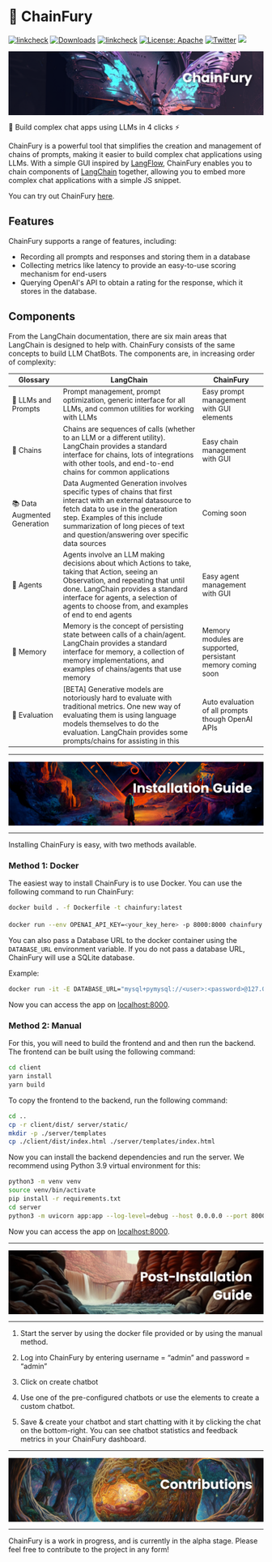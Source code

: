 # 🦋 ChainFury

[![linkcheck](https://img.shields.io/badge/Workflow-Passing-darkgreen)](https://github.com/NimbleBoxAI/ChainFury/actions)
[![Downloads](https://static.pepy.tech/badge/chainfury)](https://pepy.tech/project/chainfury)
[![linkcheck](https://img.shields.io/badge/Site-🦋ChainFury-lightblue)](https://chainfury.nbox.ai)
[![License: Apache](https://img.shields.io/badge/License-Apache%20v2.0-red)](https://github.com/NimbleBoxAI/ChainFury/blob/main/LICENSE) 
[![Twitter](https://img.shields.io/twitter/url/https/twitter.com/NimbleBoxAI.svg?style=social&label=Follow%20%40NimbleBoxAI)](https://twitter.com/NimbleBoxAI)
[![](https://dcbadge.vercel.app/api/server/WXU6XkA3?compact=true&style=flat)](https://discord.gg/WXU6XkA3)

<img src="./docs/1.png" align="center"/>

🦋 Build complex chat apps using LLMs in 4 clicks ⚡️

ChainFury is a powerful tool that simplifies the creation and management of chains of prompts, making it easier to build complex chat applications using LLMs. With a simple GUI inspired by [LangFlow](https://github.com/logspace-ai/langflow), ChainFury enables you to chain components of [LangChain](https://github.com/hwchase17/langchain) together, allowing you to embed more complex chat applications with a simple JS snippet.

You can try out ChainFury [here](https://chainfury.nbox.ai/).


## Features
ChainFury supports a range of features, including:

- Recording all prompts and responses and storing them in a database
- Collecting metrics like latency to provide an easy-to-use scoring mechanism for end-users
- Querying OpenAI's API to obtain a rating for the response, which it stores in the database.

## Components
From the LangChain documentation, there are six main areas that LangChain is designed to help with. ChainFury consists of the same concepts to build LLM ChatBots. The components are, in increasing order of complexity:

| Glossary | LangChain    | ChainFury    |
| --- | --- | --- |
| 📃 LLMs and Prompts | Prompt management, prompt optimization, generic interface for all LLMs, and common utilities for working with LLMs   | Easy prompt management with GUI elements
| 🔗 Chains | Chains are sequences of calls (whether to an LLM or a different utility). LangChain provides a standard interface for chains, lots of integrations with other tools, and end-to-end chains for common applications | Easy chain management with GUI |
| 📚 Data Augmented Generation | Data Augmented Generation involves specific types of chains that first interact with an external datasource to fetch data to use in the generation step. Examples of this include summarization of long pieces of text and question/answering over specific data sources | Coming soon |
| 🤖 Agents | Agents involve an LLM making decisions about which Actions to take, taking that Action, seeing an Observation, and repeating that until done. LangChain provides a standard interface for agents, a selection of agents to choose from, and examples of end to end agents| Easy agent management with GUI |
| 🧠 Memory | Memory is the concept of persisting state between calls of a chain/agent. LangChain provides a standard interface for memory, a collection of memory implementations, and examples of chains/agents that use memory | Memory modules are supported, persistant memory coming soon |
| 🧐 Evaluation | [BETA] Generative models are notoriously hard to evaluate with traditional metrics. One new way of evaluating them is using language models themselves to do the evaluation. LangChain provides some prompts/chains for assisting in this | Auto evaluation of all prompts though OpenAI APIs |

---

<img src="./docs/2.png" align="center"/>

---
Installing ChainFury is easy, with two methods available.

### **Method 1: Docker**

The easiest way to install ChainFury is to use Docker. You can use the following command to run ChainFury:

```bash
docker build . -f Dockerfile -t chainfury:latest

docker run --env OPENAI_API_KEY=<your_key_here> -p 8000:8000 chainfury:latest
```

You can also pass a Database URL to the docker container using the `DATABASE_URL` environment variable. If you do not pass a database URL, ChainFury will use a SQLite database.

Example:

```bash
docker run -it -E DATABASE_URL="mysql+pymysql://<user>:<password>@127.0.0.1:3306/<database>" -p 8000:8000 chainfury
```

Now you can access the app on [localhost:8000](http://localhost:8000/ui/).

### **Method 2: Manual**

For this, you will need to build the frontend and and then run the backend. The frontend can be built using the following command:

```bash
cd client
yarn install
yarn build
```

To copy the frontend to the backend, run the following command:

```bash
cd ..
cp -r client/dist/ server/static/
mkdir -p ./server/templates
cp ./client/dist/index.html ./server/templates/index.html
```

Now you can install the backend dependencies and run the server. We recommend using Python 3.9 virtual environment for this:

```bash
python3 -m venv venv
source venv/bin/activate
pip install -r requirements.txt
cd server
python3 -m uvicorn app:app --log-level=debug --host 0.0.0.0 --port 8000 --workers 1
```

Now you can access the app on [localhost:8000](http://localhost:8000/ui/).

---

<img src="./docs/3.png" align="center"/>

---

1. Start the server by using the docker file provided or by using the manual method.

2. Log into ChainFury by entering username = “admin” and password = “admin”

3. Click on create chatbot

4. Use one of the pre-configured chatbots or use the elements to create a custom chatbot.

5. Save & create your chatbot and start chatting with it by clicking the chat on the bottom-right. You can see chatbot statistics and feedback metrics in your ChainFury dashboard.

---

<img src="./docs/4.png" align="center"/>

---
ChainFury is a work in progress, and is currently in the alpha stage. Please feel free to contribute to the project in any form!

